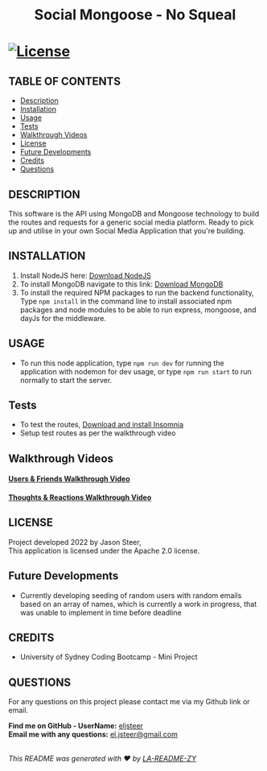 
  
  <h1 align="center">Social Mongoose - No Squeal<h1>

  [![License](https://img.shields.io/badge/License-Apache_2.0-blue.svg)](https://opensource.org/licenses/Apache-2.0)

  ## TABLE OF CONTENTS
  - [Description](#description)
  - [Installation](#Installation)
  - [Usage](#Usage)
  - [Tests](#Tests)
  - [Walkthrough Videos](#walkthrough-videos)
  - [License](#License)
  - [Future Developments](#future-developments)
  - [Credits](#Credits)
  - [Questions](#Questions)

  ## DESCRIPTION
  This software is the API using MongoDB and Mongoose technology to build the routes and requests for a generic social media platform. Ready to pick up and utilise in your own Social Media Application that you're building. 

  <!-- [Github Link to Source Code](https://github.com/eljsteer/Social-Mongoose_NoSqueal) -->
  
  ## INSTALLATION
  1. Install NodeJS here: [Download NodeJS](https://nodejs.org/en/download/)
  2. To install MongoDB navigate to this link: [Download MongoDB](https://www.mongodb.com/try/download/community)
  2. To install the required NPM packages to run the backend functionality, Type `npm install` in the command line to install associated npm packages and node modules to be able to run express, mongoose, and dayJs for the middleware.

  ## USAGE
  * To run this node application, type `npm run dev` for running the application with nodemon for dev usage, or type `npm run start` to run normally to start the server.

  ## Tests
  * To test the routes, [Download and install Insomnia](https://insomnia.rest/download)
  * Setup test routes as per the walkthrough video

  ## Walkthrough Videos
  #### [Users & Friends Walkthrough Video](https://drive.google.com/file/d/1RbeCIIUMXB3SZP87mXiwh7F3XuydEzlQ/view)

  #### [Thoughts & Reactions Walkthrough Video](https://drive.google.com/file/d/1scTwS4oOthcqch7T6Lq-Vt8m7oIQAcbB/view)
  
  ## LICENSE
  Project developed 2022 by Jason Steer,<br />
  This application is licensed under the Apache 2.0 license.

  ## Future Developments
  - Currently developing seeding of random users with random emails based on an array of names, which is currently a work in progress, that was unable to implement in time before deadline 

  ## CREDITS
  - University of Sydney Coding Bootcamp - Mini Project 

  ## QUESTIONS
  For any questions on this project please contact me via my Github link or email.<br />

  **Find me on GitHub - UserName:** [eljsteer](https://github.com/eljsteer)<br />
  **Email me with any questions:** el.jsteer@gmail.com<br />
  <br />
  
  _This README was generated with ❤️ by [LA-README-ZY](https://github.com/eljsteer/LA-README-ZY)_
